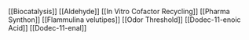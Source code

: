 [[Biocatalysis]]
[[Aldehyde]]
[[In Vitro Cofactor Recycling]]
[[Pharma Synthon]]
[[Flammulina velutipes]]
[[Odor Threshold]]
[[Dodec-11-enoic Acid]]
[[Dodec-11-enal]]
